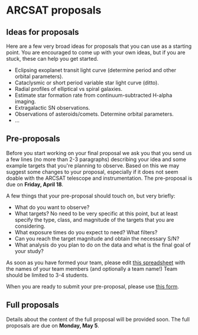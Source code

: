 # ARCSAT proposals

## Ideas for proposals

Here are a few very broad ideas for proposals that you can use as a starting point. You are encouraged to come up with your own ideas, but if you are stuck, these can help you get started.

- Eclipsing exoplanet transit light curve (determine period and other orbital parameters).
- Cataclysmic or short period variable star light curve (ditto).
- Radial profiles of elliptical vs spiral galaxies.
- Estimate star formation rate from continuum-subtracted H-alpha imaging.
- Extragalactic SN observations.
- Observations of asteroids/comets. Determine orbital parameters.
- ...

## Pre-proposals

Before you start working on your final proposal we ask you that you send us a few lines (no more than 2-3 paragraphs) describing your idea and some example targets that you're planning to observe. Based on this we may suggest some changes to your proposal, especially if it does not seem doable with the ARCSAT telescope and instrumentation. The pre-proposal is due on **Friday, April 18**.

A few things that your pre-proposal should touch on, but very briefly:

- What do you want to observe?
- What targets? No need to be very specific at this point, but at least specify the type, class, and magnitude of the targets that you are considering.
- What exposure times do you expect to need? What filters?
- Can you reach the target magnitude and obtain the necessary S/N?
- What analysis do you plan to do on the data and what is the final goal of your study?

As soon as you have formed your team, please edit [this spreadsheet](https://docs.google.com/spreadsheets/d/17P4cy8S05K8lP4w2lT4szxyHeMYlc1kBuU4sWxj8Cdc/edit?usp=sharing) with the names of your team members (and optionally a team name!) Team should be limited to 3-4 students.

When you are ready to submit your pre-proposal, please use [this form](https://docs.google.com/forms/d/e/1FAIpQLSfOSuVRKy1lKyV5XAR5803X98K68tNaPIfsRTFeeZbAWbW0Jg/viewform?usp=sharing).

## Full proposals

Details about the content of the full proposal will be provided soon. The full proposals are due on **Monday, May 5**.
